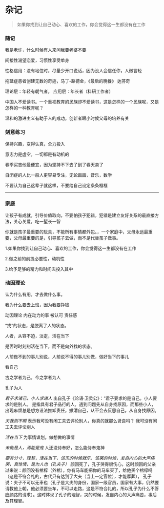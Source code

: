 # 杂记

> 如果你找到让自己动心、喜欢的工作，你会觉得这一生都没有在工作

### 随记

我是老许，什么时候有人来问我要老婆不要

间接性渴望恋爱，习惯性享受单身

性格信用：没有地位时，尽量少开口说话，因为没人会信任你，人微言轻

拖延症患者创建无数的奇迹，马丁-路德金，《最后的晚餐》 达芬奇

理论层：年轻有朝气者， 应用层：年长者（科研工作者）

中国人不爱读书。一个重视教育的民族却不爱读书，这是怎样的一个民族呢，又是怎样的一种教育呢？

温和的激进主义有助于人的成功，创新者跟小时候父母的培养有关

### 刻意练习


保持兴趣，变得认真，全力投入

意志力是虚空，一切都是有动机的

春季买吉他最便宜，因为坚持不下去了到了春天卖了

自闭症的人比一般人更容易专注，无论画画，音乐，数学

不要认为自己这辈子就这样，不要给自己设定条条框框

---

### 家庭


让孩子有成就，引导价值取向，不要怕孩子犯错，犯错是建立友好关系的最直接方法，关心关爱，吃一堑长一智

你就是孩子最重要的玩具，不能所有事情都外包。，一个家庭中，父母永远最重要，父母最重要的是，引导孩子去做，而不是代替孩子做事。

1.如果你找到让自己动心、喜欢的工作，你会觉得这一生都没有在工作

2.做之前的前提必要性，动机性

3.给予足够的精力和时间去投入其中

### 动因理论

认为什么有用，才去做什么事。

我为什么要去上班，因为我要挣钱


动因理论
内在动力的事
被认可
责任感

“找”的状态，是脱离了人的状态。

人者，从容不迫，淡定，活在当下


是否时时刻刻活在当下，而不是向外找的状态。

人前做不到的事儿别说，人前说不得的事儿别做，做好当下的事儿

看自己

古之学者为己，今之学者为人

孔子为人

*君子求诸己，小人求诸人*
出自孔子《论语·卫灵公》：“君子要求的是自己，小人要求的是别人。
是指具有君子品行的人，遇到问题先从自身找原因，而那些小人，出现麻烦总是想方设法推卸责任，撇清自己，从不会去反思自己，从自身找原因。 

*夫我则不暇*
表示我可没有闲工夫去评论别人，你真的就那么贤良吗？ 我可没有闲工夫去评论别人

*活在当下*
为事情谋划，做想做的事情

*未能是人，焉能是鬼*
人还没侍奉好，怎么能侍奉鬼神

*要有分寸，理智，活在当下，该乐的时候就乐，该哭的时候，发自内心的大声痛哭，真性情，是为人也（孔夫子）*
颜回死了，孔子哭得很伤心，这时颜回的父亲过来说：颜回没有棺椁（外棺），你有马车能把你的马车买了，给他买个棺椁吗（这是不符合礼的，古代只有达到了大夫（当上一定官位），才能厚葬），
孔子说：夫子不可以无車也（孔子是大夫的身份，国家一级官员，国家有大事，仍然要请教他上朝，他必须要坐车，不可以走路，这是不符合礼的，所以孔子为什么不答应颜路的请求）。这时体现了孔子的理智，哭的时候，发自内心的大声痛苦，事后及其理智。

